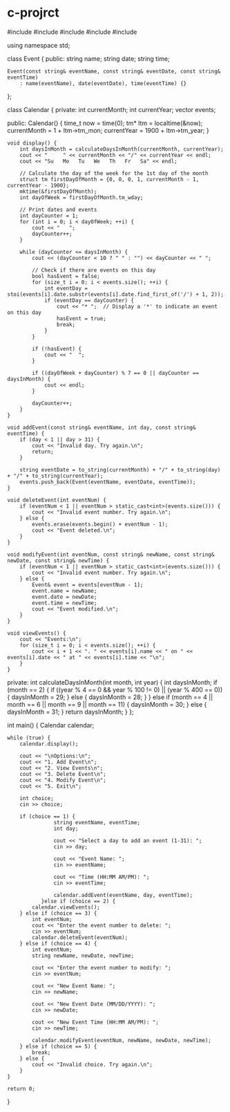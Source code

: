 # c-projrct
#include <iostream>
#include <vector>
#include <string>
#include <ctime>
#include <algorithm>

using namespace std;

class Event {
public:
    string name;
    string date;
    string time;

    Event(const string& eventName, const string& eventDate, const string& eventTime)
        : name(eventName), date(eventDate), time(eventTime) {}
};

class Calendar {
private:
    int currentMonth;
    int currentYear;
    vector<Event> events;

public:
    Calendar() {
        time_t now = time(0);
        tm* ltm = localtime(&now);
        currentMonth = 1 + ltm->tm_mon;
        currentYear = 1900 + ltm->tm_year;
    }

    void display() {
        int daysInMonth = calculateDaysInMonth(currentMonth, currentYear);
        cout << "     " << currentMonth << "/" << currentYear << endl;
        cout << "Su   Mo   Tu   We   Th   Fr   Sa" << endl;

        // Calculate the day of the week for the 1st day of the month
        struct tm firstDayOfMonth = {0, 0, 0, 1, currentMonth - 1, currentYear - 1900};
        mktime(&firstDayOfMonth);
        int dayOfWeek = firstDayOfMonth.tm_wday;

        // Print dates and events
        int dayCounter = 1;
        for (int i = 0; i < dayOfWeek; ++i) {
            cout << "   ";
            dayCounter++;
        }

        while (dayCounter <= daysInMonth) {
            cout << (dayCounter < 10 ? " " : "") << dayCounter << " ";

            // Check if there are events on this day
            bool hasEvent = false;
            for (size_t i = 0; i < events.size(); ++i) {
                int eventDay = stoi(events[i].date.substr(events[i].date.find_first_of('/') + 1, 2));
                if (eventDay == dayCounter) {
                    cout << "* ";  // Display a '*' to indicate an event on this day
                    hasEvent = true;
                    break;
                }
            }

            if (!hasEvent) {
                cout << "  ";
            }

            if ((dayOfWeek + dayCounter) % 7 == 0 || dayCounter == daysInMonth) {
                cout << endl;
            }

            dayCounter++;
        }
    }

    void addEvent(const string& eventName, int day, const string& eventTime) {
        if (day < 1 || day > 31) {
            cout << "Invalid day. Try again.\n";
            return;
        }

        string eventDate = to_string(currentMonth) + "/" + to_string(day) + "/" + to_string(currentYear);
        events.push_back(Event(eventName, eventDate, eventTime));
    }

    void deleteEvent(int eventNum) {
        if (eventNum < 1 || eventNum > static_cast<int>(events.size())) {
            cout << "Invalid event number. Try again.\n";
        } else {
            events.erase(events.begin() + eventNum - 1);
            cout << "Event deleted.\n";
        }
    }

    void modifyEvent(int eventNum, const string& newName, const string& newDate, const string& newTime) {
        if (eventNum < 1 || eventNum > static_cast<int>(events.size())) {
            cout << "Invalid event number. Try again.\n";
        } else {
            Event& event = events[eventNum - 1];
            event.name = newName;
            event.date = newDate;
            event.time = newTime;
            cout << "Event modified.\n";
        }
    }

    void viewEvents() {
        cout << "Events:\n";
        for (size_t i = 0; i < events.size(); ++i) {
            cout << i + 1 << ". " << events[i].name << " on " << events[i].date << " at " << events[i].time << "\n";
        }
    }

private:
    int calculateDaysInMonth(int month, int year) {
        int daysInMonth;
        if (month == 2) {
            if ((year % 4 == 0 && year % 100 != 0) || (year % 400 == 0)) {
                daysInMonth = 29;
            } else {
                daysInMonth = 28;
            }
        } else if (month == 4 || month == 6 || month == 9 || month == 11) {
            daysInMonth = 30;
        } else {
            daysInMonth = 31;
        }
        return daysInMonth;
    }
};


int main() {
    Calendar calendar;

    while (true) {
        calendar.display();

        cout << "\nOptions:\n";
        cout << "1. Add Event\n";
        cout << "2. View Events\n";
        cout << "3. Delete Event\n";
        cout << "4. Modify Event\n";
        cout << "5. Exit\n";

        int choice;
        cin >> choice;

        if (choice == 1) {
                   string eventName, eventTime;
                   int day;

                   cout << "Select a day to add an event (1-31): ";
                   cin >> day;

                   cout << "Event Name: ";
                   cin >> eventName;

                   cout << "Time (HH:MM AM/PM): ";
                   cin >> eventTime;

                   calendar.addEvent(eventName, day, eventTime);
               }else if (choice == 2) {
            calendar.viewEvents();
        } else if (choice == 3) {
            int eventNum;
            cout << "Enter the event number to delete: ";
            cin >> eventNum;
            calendar.deleteEvent(eventNum);
        } else if (choice == 4) {
            int eventNum;
            string newName, newDate, newTime;

            cout << "Enter the event number to modify: ";
            cin >> eventNum;

            cout << "New Event Name: ";
            cin >> newName;

            cout << "New Event Date (MM/DD/YYYY): ";
            cin >> newDate;

            cout << "New Event Time (HH:MM AM/PM): ";
            cin >> newTime;

            calendar.modifyEvent(eventNum, newName, newDate, newTime);
        } else if (choice == 5) {
            break;
        } else {
            cout << "Invalid choice. Try again.\n";
        }
    }

    return 0;
}


